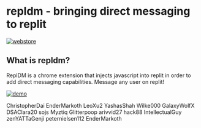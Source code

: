 repldm - bringing direct messaging to replit
============================================

[![webstore](https://storage.googleapis.com/chrome-gcs-uploader.appspot.com/image/WlD8wC6g8khYWPJUsQceQkhXSlv1/UV4C4ybeBTsZt43U4xis.png)](https://chrome.google.com/webstore/detail/repldm/keafnbglbpeinfldadjibfibkaklhceg)

## What is repldm?

ReplDM is a chrome extension that injects javascript into replit in order to add direct messaging capabilities. Message any user on replit!

[![demo](https://i.imgur.com/5pDahEc.gif)](https://i.imgur.com/5pDahEc.gif)









ChristopherDai
EnderMarkoth
LeoXu2
YashasShah
Wilke000
GalaxyWolfX
DSAClara20
sojs
Myztiq
Glitterpoop
arivvid27
hack88
IntellectualGuy
zenYATTaGenji
peternielsen112
EnderMarkoth
